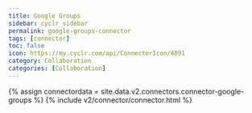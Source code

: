 ```yaml
---
title: Google Groups
sidebar: cyclr_sidebar
permalink: google-groups-connector
tags: [connector]
toc: false
icon: https://my.cyclr.com/api/ConnectorIcon/4891
category: Collaboration
categories: [Collaboration]
---
```

{% assign connectordata = site.data.v2.connectors.connector-google-groups %}
{% include v2/connector/connector.html %}	